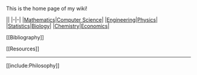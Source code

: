 This is the home page of my wiki! 

||
|-|-|
|[Mathematics](./Mathematics/Home)|[Computer Science](./Computer-Science/)|
|[Engineering](./Engineering/)|[Physics](./Physics/)|
|[Statistics](./Statistics/)|[Biology](./Biology/)|
|[Chemistry](./Chemistry/)|[Economics](./Economics)|


[[Bibliography]]

[[Resources]]

---

[[include:Philosophy]]